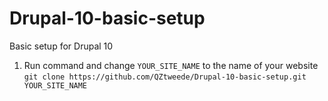 # Drupal-10-basic-setup
Basic setup for Drupal 10

1. Run command and change ```YOUR_SITE_NAME``` to the name of your website
  ```git clone https://github.com/QZtweede/Drupal-10-basic-setup.git YOUR_SITE_NAME```
